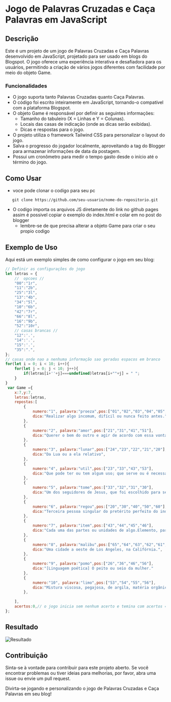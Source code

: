 # Jogo de Palavras Cruzadas e Caça Palavras em JavaScript

## Descrição

Este é um projeto de um jogo de Palavras Cruzadas e Caça Palavras desenvolvido em JavaScript, projetado para ser usado em blogs do Blogspot. O jogo oferece uma experiência interativa e desafiadora para os usuários, permitindo a criação de vários jogos diferentes com facilidade por meio do objeto Game.

### Funcionalidades
- O jogo suporta tanto Palavras Cruzadas quanto Caça Palavras.
- O código foi escrito inteiramente em JavaScript, tornando-o compatível com a plataforma Blogspot.
- O objeto Game é responsável por definir as seguintes informações:
  - Tamanho do tabuleiro (X = Linhas e Y = Colunas).
  - Locais das casas de indicação (onde as dicas serão exibidas).
  - Dicas e respostas para o jogo.
- O projeto utiliza o framework Tailwind CSS para personalizar o layout do jogo.
- Salva o progresso do jogador localmente, aproveitando a tag <abbr> do Blogger para armazenar informações de data da postagem.
- Possui um cronômetro para medir o tempo gasto desde o início até o término do jogo.

## Como Usar
- voce pode clonar o codigo para seu pc
```shell
   git clone https://github.com/seu-usuario/nome-do-repositorio.git
```

- O codigo importa os arquivos JS diretamente do link no github pages assim é possivel copiar o exemplo do index.html e colar em no post do blogger
  - lembre-se de que precisa alterar a objeto Game para criar o seu propio codigo

## Exemplo de Uso

Aqui está um exemplo simples de como configurar o jogo em seu blog:

```javascript
// Definir as configurações do jogo
let letras = {
    //  opcoes //
    "00":"1r",
    "11":"2b",   
    "25":"3l",
    "13":"4b",
    "34":"5l",
    "10":"6b",
    "42":"7r",
    "66":"8l",
    "16":"9b",
    "52":"10r",
    // casas brancas //
    "12":'.',
    "14":'.',
    "15":'.',
    "35":".",
};
// casas onde nao a nenhuma informação sao geradas espacos em branco 
for(let i = 0; i < 10; i++){ 
    for(let j = 0; j < 10; j++){
        if(letras[i+''+j]===undefined)letras[i+""+j] = " ";
    }
}
 var Game ={
    x:7,y:7,
    letras:letras,
    repostas:[
        {
            numero:"1", palavra:"proeza",pos:["01","02","03","04","05","06"],
            dica:"Realizar algo incomum, difícil ou nunca feito antes."
        },        
        {
            numero:"2", palavra:"amor",pos:["21","31","41","51"],
            dica:"Querer o bem do outro e agir de acordo com essa vontade.",
        },
        {
            numero:"3", palavra:"lunar",pos:["24","23","22","21","20"],
            dica:"Da Lua ou a ela relativo",
        },
        {
            numero:"4", palavra:"util",pos:["23","33","43","53"],
            dica:"Que pode ter ou tem algum uso; que serve ou é necessário para algo."
        },
        {
            numero:"5", palavra:"tome",pos:["33","32","31","30"],
            dica:"Um dos seguidores de Jesus, que foi escolhido para ser apóstolo. Ele viveu com Jesus, aprendeu dele e foi preparado para ser um dos futuros líderes da igreja."
        },
        {
            numero:"6", palavra:"regou",pos:["20","30","40","50","60"],
            dica:"Terceira pessoa singular do pretérito perfeito do indicativo de regar"
        },
        {
            numero:"7", palavra:"item",pos:["43","44","45","46"],
            dica:"Cada uma das partes ou unidades de algo.Elemento, parcela, unidade."
        },
        {
            numero:"8", palavra:"malibu",pos:["65","64","63","62","61","60"],
            dica:"Uma cidade a oeste de Los Angeles, na Califórnia.",
        },
        {
            numero:"9", palavra:"pomo",pos:["26","36","46","56"],
            dica:"[Linguagem poética] O peito ou seio da mulher."
        },
        {   
            numero:"10", palavra:"limo",pos:["53","54","55","56"],
            dica:"Mistura viscosa, pegajosa, de argila, matéria orgânica e água; barro, lama, lodo."
        },
   
    ],
    acertos:0,// o jogo inicia sem nenhum acerto e temina com acertos == respostas.length
};

```
## Resultado

![Resultado](resultado.jpg)

## Contribuição

Sinta-se à vontade para contribuir para este projeto aberto. Se você encontrar problemas ou tiver ideias para melhorias, por favor, abra uma issue ou envie um pull request.

Divirta-se jogando e personalizando o jogo de Palavras Cruzadas e Caça Palavras em seu blog!